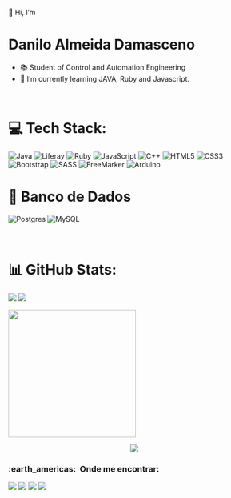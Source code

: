 
 <!-- Inicial / Informações  -------------------------------------------------------------------------------------------->
👋 Hi, I’m <h1>Danilo Almeida Damasceno</h1>
- 📚 Student of Control and Automation Engineering
- 🌱 I’m currently learning JAVA, Ruby and Javascript.

 <!--  Minhas Skills ---------------------------------------------------------------------------------------------------->
 <br>
 
# 💻 Tech Stack:
        
  ![Java](https://img.shields.io/badge/java-%23ED8B00.svg?style=for-the-badge&logo=java&logoColor=white) 
    ![Liferay](https://img.shields.io/badge/-Liferay-333333?style=for-the-badge&logo=Liferay&logoColor=1572B6)
     ![Ruby](https://img.shields.io/badge/ruby-%23CC342D.svg?style=for-the-badge&logo=ruby&logoColor=white) 
      ![JavaScript](https://img.shields.io/badge/javascript-%23323330.svg?style=for-the-badge&logo=javascript&logoColor=%23F7DF1E) 
       ![C++](https://img.shields.io/badge/c++-%2300599C.svg?style=for-the-badge&logo=c%2B%2B&logoColor=white)
        ![HTML5](https://img.shields.io/badge/html5-%23E34F26.svg?style=for-the-badge&logo=html5&logoColor=white)
         ![CSS3](https://img.shields.io/badge/css3-%231572B6.svg?style=for-the-badge&logo=css3&logoColor=white)
          ![Bootstrap](https://img.shields.io/badge/bootstrap-%23563D7C.svg?style=for-the-badge&logo=bootstrap&logoColor=white)
           ![SASS](https://img.shields.io/badge/SASS-hotpink.svg?style=for-the-badge&logo=SASS&logoColor=white)
            ![FreeMarker](https://img.shields.io/badge/-FreeMarker-333333?style=for-the-badge&logo=Freemarker)
             ![Arduino](https://img.shields.io/badge/-Arduino-00979D?style=for-the-badge&logo=Arduino&logoColor=white)
 
  # 🏦 Banco de Dados
  
  ![Postgres](https://img.shields.io/badge/postgres-%23316192.svg?style=for-the-badge&logo=postgresql&logoColor=white)
   ![MySQL](https://img.shields.io/badge/mysql-%2300f.svg?style=for-the-badge&logo=mysql&logoColor=white)  
   <br>
    <br>


<!-- Contador de Commits e porcentagem de linguagens -------------------------------------------------------------------->
 # 📊 GitHub Stats:

 <div align-items: stretch>
  

![](https://github-readme-stats.vercel.app/api?username=DaniloADamasceno&theme=dracula&hide_border=false&include_all_commits=false&count_private=true)
 ![](https://github-readme-streak-stats.herokuapp.com/?user=DaniloADamasceno&theme=dracula&hide_border=false)
 
 <div align-items: center> 
   <img  height="255em" src="https://github-readme-stats.vercel.app/api/top-langs/?username=DaniloADamasceno&langs_count=8&https://github.com/anuraghazra/github-readme-stats&theme=dracula"/> </div>
 </div>
 <!--
## 🏆 GitHub Trophies
![](https://github-profile-trophy.vercel.app/?username=DaniloADamasceno&theme=dracula&no-frame=false&no-bg=false&margin-w=1)
-->


 <!-- Contador de Visitação  e Snake Commit-------------------------------------------------------------------------------------------->
<div align="center">
   <!-- Snake Animação-->  
   <!--  ![Snake animation](https://github.com/rafaballerini/rafaballerini/blob/output/github-contribution-grid-snake.svg) -->

![](https://komarev.com/ghpvc/?username=DaniloADamasceno&color=006bed)

</div>
 
 <!--  Onde Me encontrar ---------------------------------------------------------------------------------------------->

 
 <h3> :earth_americas: &nbsp;Onde me encontrar: </h3>
 
 <div>
  <a href="https://www.linkedin.com/in/danilo-almeida-damasceno-2ba6971ab/" target="_blank">
    <img src="https://img.shields.io/badge/linkedin-0A66C2?style=for-the-badge&logo=linkedin&logoColor=white" target="_blank"></a>
      <a href="https://www.instagram.com/DaniloA.Damasceno/" target="_blank">                                               
        <img src="https://img.shields.io/badge/Instagram-E4405F?style=for-the-badge&logo=instagram&logoColor=white" target="_blank"></a>
          <a href = "https://mail.google.com/mail/u/0/?tab=rm&ogbl#inbox">                                                      
            <img src="https://img.shields.io/badge/Gmail-D14836?style=for-the-badge&logo=gmail&logoColor=white" /></a>
              <a href="https://github.com/DaniloADamasceno" alt="github" target="_blank">                                           
                <img src="https://img.shields.io/badge/GitHub-100000?style=for-the-badge&logo=github&logoColor=white"></a>
  
